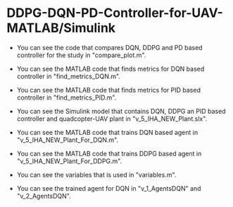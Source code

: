 # DDPG-DQN-PD-Controller-for-UAV-MATLAB/Simulink


- You can see the code that compares DQN, DDPG and PD based controller for the study in "compare_plot.m".

- You can see the MATLAB code that finds metrics for DQN based controller in "find_metrics_DQN.m".	

- You can see the MATLAB code that finds metrics for PID based controller in "find_metrics_PID.m".

- You can see the Simulink model that contains DQN, DDPG an PID based controller and quadcopter-UAV plant in "v_5_IHA_NEW_Plant.slx".
    
- You can see the MATLAB code that trains DQN based agent in "v_5_IHA_NEW_Plant_For_DQN.m".

- You can see the MATLAB code that trains DDPG based agent in "v_5_IHA_NEW_Plant_For_DDPG.m".

- You can see the variables that is used in "variables.m".

- You can see the trained agent for DQN in "v_1_AgentsDQN" and "v_2_AgentsDQN".


